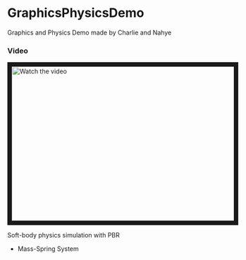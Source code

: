 # GraphicsPhysicsDemo
Graphics and Physics Demo made by Charlie and Nahye

### Video
<a href="http://www.youtube.com/watch?feature=player_embedded&v=XsA3ufqi46s" target="_blank">
 <img src="http://img.youtube.com/vi/XsA3ufqi46s/mqdefault.jpg" alt="Watch the video" width="600" height="350" border="10" />
</a>

Soft-body physics simulation with PBR

+ Mass-Spring System
